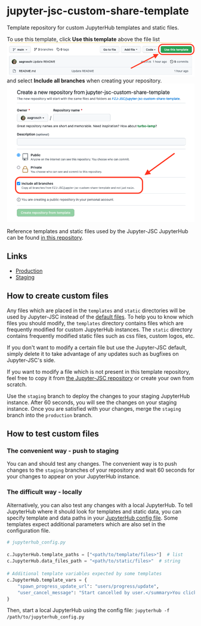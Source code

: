 # jupyter-jsc-custom-share-template
Template repository for custom JupyterHub templates and static files.

To use this template, click **Use this template** above the file list 
![template](img/template.png)
and select **Include all branches** when creating your repository.
![all_branches](img/all_branches.png)

Reference templates and static files used by the Jupyter-JSC JupyterHub can be found [in this repository](https://github.com/FZJ-JSC/jupyter-jsc-share).

## Links

- [Production](https://jupyter-coec.jsc.fz-juelich.de)
- [Staging](https://jupyter-coec-staging.jsc.fz-juelich.de)


## How to create custom files

Any files which are placed in the `templates` and `static` directories will be used by Jupyter-JSC instead of the [default files](https://github.com/FZJ-JSC/jupyter-jsc-share/tree/main/jupyterhub). To help you to know which files you should modify, the `templates` directory contains files which are frequently  modified for custom JupyterHub instances. The `static` directory contains frequently modified static files such as css files, custom logos, etc.

If you don't want to modify a certain file but use the Jupyter-JSC default, simply delete it to take advantage of any updates such as bugfixes on Jupyter-JSC's side.

If you want to modify a file which is not present in this template repository, feel free to copy it from [the Jupyter-JSC repository](https://github.com/FZJ-JSC/jupyter-jsc-share) or create your own from scratch.

Use the `staging` branch to deploy the changes to your staging JupyterHub instance. After 60 seconds, you will see the changes on your staging instance. Once you are satisfied with your changes, merge the `staging` branch into the `production` branch.

## How to test custom files
### The convenient way - push to staging
You can and should test any changes. The convenient way is to push changes to the `staging` branches of your repository and wait 60 seconds for your changes to appear on your JupyterHub instance.

### The difficult way - locally
Alternatively, you can also test any changes with a local JupyterHub. To tell JupyterHub where it should look for templates and static data, you can specify template and data paths in your [JupyterHub config file](https://jupyterhub.readthedocs.io/en/stable/getting-started/config-basics.html). Some templates expect additional parameters which are also set in the configuration file. 

```python
# jupyterhub_config.py

c.JupyterHub.template_paths = ["<path/to/template/files>"]  # list
c.JupyterHub.data_files_path = "<path/to/static/files>"  # string

# Additional template variables expected by some templates
c.JupyterHub.template_vars = {
    "spawn_progress_update_url": "users/progress/update",
    "user_cancel_message": "Start cancelled by user.</summary>You clicked the cancel button.</details>",
}

```

Then, start a local JupyterHub using the config file: `jupyterhub -f /path/to/jupyterhub_config.py`
